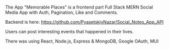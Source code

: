 The App "Memorable Places"  is a frontend part Full Stack MERN Social Media App with Auth, Pagination, Like and Comments.

Backend is here: https://github.com/PyasetskiyNazar/Social_Notes_App_API

Users can post interesting events that happened in their lives.

There was using React, Node.js, Express & MongoDB, Google OAuth, MUI
